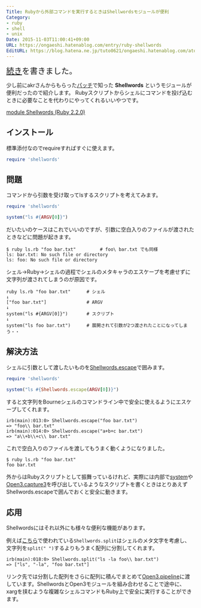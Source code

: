 ```yaml
---
Title: Rubyから外部コマンドを実行するときはShellwordsモジュールが便利
Category:
- ruby
- shell
- unix
Date: 2015-11-03T11:00:41+09:00
URL: https://ongaeshi.hatenablog.com/entry/ruby-shellwords
EditURL: https://blog.hatena.ne.jp/tuto0621/ongaeshi.hatenablog.com/atom/entry/6653458415126755876
---
```


<span style="font-size: 150%">[続き](http://ongaeshi.hatenablog.com/entry/ruby-shellwords2)を書きました。</span>

少し前にakrさんからもらった[パッチ](https://github.com/ongaeshi/milkode/pull/70)で知った **Shellwords** というモジュールが便利だったので紹介します。
Rubyスクリプトからシェルにコマンドを投げ込むときに必要なことを代わりにやってくれるいいやつです。

[module Shellwords (Ruby 2.2.0)](http://docs.ruby-lang.org/ja/2.2.0/class/Shellwords.html)

## インストール
標準添付なのでrequireすればすぐに使えます。

```ruby
require 'shellwords'
```
## 問題
コマンドから引数を受け取ってlsするスクリプトを考えてみます。

```ruby
require 'shellwords'

system("ls #{ARGV[0]}")
```

だいたいのケースはこれでいいのですが、引数に空白入りのファイルが渡されたときなどに問題が起きます。

```
$ ruby ls.rb "foo bar.txt"         # foo\ bar.txt でも同様
ls: bar.txt: No such file or directory
ls: foo: No such file or directory
```

シェル→Ruby→シェルの過程でシェルのメタキャラのエスケープを考慮せずに文字列が渡されてしまうのが原因です。

```text
ruby ls.rb "foo bar.txt"      # シェル
↓
["foo bar.txt"]               # ARGV
↓
system("ls #{ARGV[0]}")       # スクリプト
↓
system("ls foo bar.txt")      # 展開されて引数が2つ渡されたことになってしまう・・
```

## 解決方法
シェルに引数として渡したいものを[Shellwords.escape](http://docs.ruby-lang.org/ja/2.2.0/class/Shellwords.html#S_ESCAPE)で囲みます。

```ruby
require 'shellwords'

system("ls #{Shellwords.escape(ARGV[0])}")
```

すると文字列をBourneシェルのコマンドライン中で安全に使えるようにエスケープしてくれます。

```
irb(main):013:0> Shellwords.escape("foo bar.txt")
=> "foo\\ bar.txt"
irb(main):014:0> Shellwords.escape("a+b+c bar.txt")
=> "a\\+b\\+c\\ bar.txt"
```

これで空白入りのファイルを渡してもうまく動くようになりました。

```
$ ruby ls.rb "foo bar.txt"
foo bar.txt
```

外からはRubyスクリプトとして振舞っているけれど、実際には内部で[system](http://docs.ruby-lang.org/ja/2.2.0/method/Open3/m/capture3.html)や[Open3.capture3](http://docs.ruby-lang.org/ja/2.2.0/method/Open3/m/capture3.html)を呼び出しているようなスクリプトを書くときはとりあえずShellwords.escapeで囲んでおくと安全に動きます。

## 応用
Shellwordsにはそれ以外にも様々な便利な機能があります。

例えば[こちら](https://github.com/ongaeshi/milkode/pull/70/files)で使われている`Shellwords.split`はシェルのメタ文字を考慮し、文字列を`split(" ")`するよりもうまく配列に分割してくれます。

```
irb(main):018:0> Shellwords.split("ls -la foo\\ bar.txt")
=> ["ls", "-la", "foo bar.txt"]
```

リンク先では分割した配列をさらに配列に積んでまとめて[Open3.pipeline](http://docs.ruby-lang.org/ja/2.2.0/method/Open3/m/pipeline.html)に渡しています。ShellwordsとOpen3モジュールを組み合わせることで途中に、xargを挟むような複雑なシェルコマンドもRuby上で安全に実行することができます。







